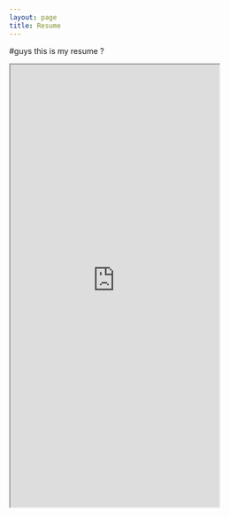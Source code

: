 ```yaml
---
layout: page
title: Resume
---
```


#guys this is my resume ?

<iframe src="https://purdue0-my.sharepoint.com/personal/wall58_purdue_edu/Documents/Documents/michael-wall-resume.pdf?ga=1" width="75%" height="800px"></iframe>

